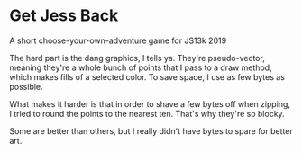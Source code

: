 # Get Jess Back
A short choose-your-own-adventure game for JS13k 2019

The hard part is the dang graphics, I tells ya. They're pseudo-vector, meaning they're a whole bunch of points that I pass to a draw method, which makes fills of a selected color. To save space, I use as few bytes as possible.

What makes it harder is that in order to shave a few bytes off when zipping, I tried to round the points to the nearest ten. That's why they're so blocky.

Some are better than others, but I really didn't have bytes to spare for better art.
